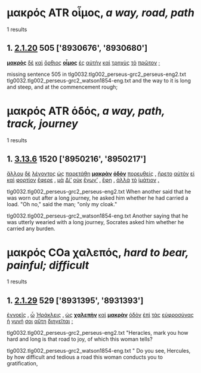 # μακρός ATR οἶμος, *a way, road, path*
1 results
## 1. [2.1.20](https://beyond-translation.perseus.org/reader/urn:cts:greekLit:tlg0032.002.perseus-grc2:2.1.20?mode=syntax-trees) 505 ['8930676', '8930680']
**[μακρὸς](https://atlas-test.fly.dev/morphology/lemmas/?lang=grc&q=μακρός "μακρός a-s---mn- long")** [δὲ](https://atlas-test.fly.dev/morphology/lemmas/?lang=grc&q=δέ "δέ b-------- but") [καὶ](https://atlas-test.fly.dev/morphology/lemmas/?lang=grc&q=καί "καί b-------- and, also") [ὄρθιος](https://atlas-test.fly.dev/morphology/lemmas/?lang=grc&q=ὄρθιος "ὄρθιος a-s---mn- straight up, going upwards, steep, uphill") **[οἶμος](https://atlas-test.fly.dev/morphology/lemmas/?lang=grc&q=οἶμος "οἶμος n-s---mn- a way, road, path")** [ἐς](https://atlas-test.fly.dev/morphology/lemmas/?lang=grc&q=εἰς "εἰς r-------- into, to c. acc.") [αὐτὴν](https://atlas-test.fly.dev/morphology/lemmas/?lang=grc&q=αὐτός "αὐτός a-s---fa- unemph. 3rd pers.pronoun; -self; [the] same") [καὶ](https://atlas-test.fly.dev/morphology/lemmas/?lang=grc&q=καί "καί b-------- and, also") [τρηχὺς](https://atlas-test.fly.dev/morphology/lemmas/?lang=grc&q=τραχύς "τραχύς a-s---mn- rugged, rough") [τὸ](https://atlas-test.fly.dev/morphology/lemmas/?lang=grc&q=ὁ "ὁ l-s---na- the") [πρῶτον](https://atlas-test.fly.dev/morphology/lemmas/?lang=grc&q=πρῶτος "πρῶτος a-s---na- first") [·](https://atlas-test.fly.dev/morphology/lemmas/?lang=grc&q=· "· u-------- NoDef") 


missing sentence 505 in tlg0032.tlg002_perseus-grc2_perseus-eng2.txt
tlg0032.tlg002_perseus-grc2_watson1854-eng.txt and the way to it is long and steep, and at the commencement rough; 

# μακρός ATR ὁδός, *a way, path, track, journey*
1 results
## 1. [3.13.6](https://beyond-translation.perseus.org/reader/urn:cts:greekLit:tlg0032.002.perseus-grc2:3.13.6?mode=syntax-trees) 1520 ['8950216', '8950217']
[ἄλλου](https://atlas-test.fly.dev/morphology/lemmas/?lang=grc&q=ἄλλος "ἄλλος a-s---mg- other, another") [δὲ](https://atlas-test.fly.dev/morphology/lemmas/?lang=grc&q=δέ "δέ b-------- but") [λέγοντος](https://atlas-test.fly.dev/morphology/lemmas/?lang=grc&q=λέγω "λέγω v-sppamg- to say, tell, speak; epic and arch.: pick, gather") [ὡς](https://atlas-test.fly.dev/morphology/lemmas/?lang=grc&q=ὡς "ὡς c-------- as, how") [παρετάθη](https://atlas-test.fly.dev/morphology/lemmas/?lang=grc&q=παρατείνω "παρατείνω v3saip--- to stretch out along") **[μακρὰν](https://atlas-test.fly.dev/morphology/lemmas/?lang=grc&q=μακρός "μακρός a-s---fa- long")** **[ὁδὸν](https://atlas-test.fly.dev/morphology/lemmas/?lang=grc&q=ὁδός "ὁδός n-s---fa- a way, path, track, journey")** [πορευθείς](https://atlas-test.fly.dev/morphology/lemmas/?lang=grc&q=πορεύω "πορεύω v-sappmn- to make to go, carry, convey") [,](https://atlas-test.fly.dev/morphology/lemmas/?lang=grc&q=, ", u-------- NoDef") [ἤρετο](https://atlas-test.fly.dev/morphology/lemmas/?lang=grc&q=ἔρομαι "ἔρομαι v3saim--- to ask, enquire") [αὐτὸν](https://atlas-test.fly.dev/morphology/lemmas/?lang=grc&q=αὐτός "αὐτός a-s---ma- unemph. 3rd pers.pronoun; -self; [the] same") [εἰ](https://atlas-test.fly.dev/morphology/lemmas/?lang=grc&q=εἰ "εἰ c-------- conj. if, whether; part. w/wishes, adv. w/imperatives") [καὶ](https://atlas-test.fly.dev/morphology/lemmas/?lang=grc&q=καί "καί b-------- and, also") [φορτίον](https://atlas-test.fly.dev/morphology/lemmas/?lang=grc&q=φορτίον "φορτίον n-s---na- a load, burden") [ἔφερε](https://atlas-test.fly.dev/morphology/lemmas/?lang=grc&q=φέρω "φέρω v3siia--- to bear") [,](https://atlas-test.fly.dev/morphology/lemmas/?lang=grc&q=, ", u-------- NoDef") [μὰ](https://atlas-test.fly.dev/morphology/lemmas/?lang=grc&q=μά "μά r-------- (no,) by ..") [Δί’](https://atlas-test.fly.dev/morphology/lemmas/?lang=grc&q=Ζεύς "Ζεύς n-s---ma- Zeus") [οὐκ](https://atlas-test.fly.dev/morphology/lemmas/?lang=grc&q=οὐ "οὐ d-------- not") [ἔγωγ’](https://atlas-test.fly.dev/morphology/lemmas/?lang=grc&q=ἐγώ "ἐγώ p-s---cn- I (first person pronoun)") [,](https://atlas-test.fly.dev/morphology/lemmas/?lang=grc&q=, ", u-------- NoDef") [ἔφη](https://atlas-test.fly.dev/morphology/lemmas/?lang=grc&q=φημί "φημί v3siia--- to say, to claim") [,](https://atlas-test.fly.dev/morphology/lemmas/?lang=grc&q=, ", u-------- NoDef") [ἀλλὰ](https://atlas-test.fly.dev/morphology/lemmas/?lang=grc&q=ἀλλά "ἀλλά b-------- otherwise, but") [τὸ](https://atlas-test.fly.dev/morphology/lemmas/?lang=grc&q=ὁ "ὁ l-s---na- the") [ἱμάτιον](https://atlas-test.fly.dev/morphology/lemmas/?lang=grc&q=ἱμάτιον "ἱμάτιον n-s---na- an outer garment, a cloak") [.](https://atlas-test.fly.dev/morphology/lemmas/?lang=grc&q=. ". u-------- NoDef") 


tlg0032.tlg002_perseus-grc2_perseus-eng2.txt When another said that he was worn out after a long journey, he asked him whether he had carried a load. "Oh no," said the man; "only my cloak." 

tlg0032.tlg002_perseus-grc2_watson1854-eng.txt Another saying that he was utterly wearied with a long journey, Socrates asked him whether he carried any burden. 

# μακρός COa χαλεπός, *hard to bear, painful; difficult*
1 results
## 1. [2.1.29](https://beyond-translation.perseus.org/reader/urn:cts:greekLit:tlg0032.002.perseus-grc2:2.1.29?mode=syntax-trees) 529 ['8931395', '8931393']
[ἐννοεῖς](https://atlas-test.fly.dev/morphology/lemmas/?lang=grc&q=ἐννοέω "ἐννοέω v2spia--- to have in one's thoughts, to think, consider, reflect") [,](https://atlas-test.fly.dev/morphology/lemmas/?lang=grc&q=, ", u-------- NoDef") [ὦ](https://atlas-test.fly.dev/morphology/lemmas/?lang=grc&q=ὦ "ὦ i-------- O! oh!") [Ἡράκλεις](https://atlas-test.fly.dev/morphology/lemmas/?lang=grc&q=Ἡρακλέης "Ἡρακλέης n-s---mv- NoDef") [,](https://atlas-test.fly.dev/morphology/lemmas/?lang=grc&q=, ", u-------- NoDef") [ὡς](https://atlas-test.fly.dev/morphology/lemmas/?lang=grc&q=ὡς "ὡς c-------- as, how") **[χαλεπὴν](https://atlas-test.fly.dev/morphology/lemmas/?lang=grc&q=χαλεπός "χαλεπός a-s---fa- hard to bear, painful; difficult")** [καὶ](https://atlas-test.fly.dev/morphology/lemmas/?lang=grc&q=καί "καί b-------- and, also") **[μακρὰν](https://atlas-test.fly.dev/morphology/lemmas/?lang=grc&q=μακρός "μακρός a-s---fa- long")** [ὁδὸν](https://atlas-test.fly.dev/morphology/lemmas/?lang=grc&q=ὁδός "ὁδός n-s---fa- a way, path, track, journey") [ἐπὶ](https://atlas-test.fly.dev/morphology/lemmas/?lang=grc&q=ἐπί "ἐπί r-------- on, upon with gen., dat., and acc.") [τὰς](https://atlas-test.fly.dev/morphology/lemmas/?lang=grc&q=ὁ "ὁ l-p---fa- the") [εὐφροσύνας](https://atlas-test.fly.dev/morphology/lemmas/?lang=grc&q=εὐφροσύνη "εὐφροσύνη n-p---fa- mirth, merriment") [ἡ](https://atlas-test.fly.dev/morphology/lemmas/?lang=grc&q=ὁ "ὁ l-s---fn- the") [γυνή](https://atlas-test.fly.dev/morphology/lemmas/?lang=grc&q=γυνή "γυνή n-s---fn- a woman") [σοι](https://atlas-test.fly.dev/morphology/lemmas/?lang=grc&q=σύ "σύ p-s---cd- you (personal pronoun)") [αὕτη](https://atlas-test.fly.dev/morphology/lemmas/?lang=grc&q=οὗτος "οὗτος a-s---fn- this; that") [διηγεῖται](https://atlas-test.fly.dev/morphology/lemmas/?lang=grc&q=διηγέομαι "διηγέομαι v3spie--- to set out in detail, describe in full") [;](https://atlas-test.fly.dev/morphology/lemmas/?lang=grc&q=; "; u-------- NoDef") 


tlg0032.tlg002_perseus-grc2_perseus-eng2.txt "Heracles, mark you how hard and long is that road to joy, of which this woman tells? 

tlg0032.tlg002_perseus-grc2_watson1854-eng.txt " Do you see, Hercules, by how difficult and tedious a road this woman conducts you to gratification, 

